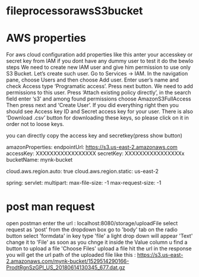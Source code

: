 # fileprocessorawsS3bucket

# AWS properties 
For aws cloud configuration  add properties like this 
anter your accesskey or secret key from IAM 
if you dont have any dummy user to test it do the bewlo steps
  We need to create new IAM user and give him permission to use only S3 Bucket.
  Let’s create such user. Go to Services -> IAM. In the navigation pane, choose Users and then choose Add user.
  Enter user’s name and check Access type ‘Programatic access’. Press next button. We need to add permissions to this user. Press ‘Attach existing policy directly’, in the search field enter ‘s3’ and among found permissions choose AmazonS3FullAccess
  Then press next and ‘Create User’. If you did everything right then you should see Access key ID and Secret access key for your user. There is also ‘Download .csv’ button for downloading these keys, so please click on it in order not to loose keys.
  
  you can directly copy the access key and secretkey(press show button)
  




amazonProperties:
  endpointUrl: https://s3.us-east-2.amazonaws.com
  accessKey: XXXXXXXXXXXXXXXXX
  secretKey: XXXXXXXXXXXXXXXXx
  bucketName: mynk-bucket



cloud.aws.region.auto: true
cloud.aws.region.static: us-east-2

spring:
    servlet:
      multipart:
       max-file-size: -1
       max-request-size: -1

# post man request 
open postman 
enter the url : localhost:8080/storage/uploadFile
select request as 'post' from the dropdown box
go to 'body' tab
on the radio button select 'formdata'
in key type 'file'
a light drop down will appear 'Text' change it to 'File'
as soon as you chnge it inside the Value column u find a button to upload a file 'Choose Files' 
upload a file 
hit the url  in the response you will get the url path of the uploaded file 
like this : https://s3.us-east-2.amazonaws.com/mynk-bucket/1529514290166-ProdtRgnSzGPI_US_20180614130345_677.dat.gz

